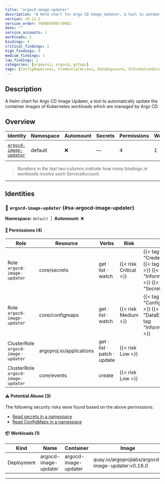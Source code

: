 ```yaml
---
title: "argocd-image-updater"
description: "A Helm chart for Argo CD Image Updater, a tool to automatically update the container images of Kubernetes workloads which are managed by Argo CD"
version: v0.12.2
version_order: f0000f000cf0002
date: ""
service_accounts: 1
workloads: 1
bindings: 4
critical_findings: 1
high_findings: 0
medium_findings: 1
low_findings: 2
categories: [argoproj, argocd, gitops]
tags: [ConfigMapAccess, CredentialAccess, DataExposure, InformationDisclosure, SecretAccess, letter-A]
---
```


## Description

A Helm chart for Argo CD Image Updater, a tool to automatically update the container images of Kubernetes workloads which are managed by Argo CD

## Overview

| Identity                                           | Namespace | Automount | Secrets | Permissions | Workloads | Risk                    |
| -------------------------------------------------- | --------- | --------- | ------- | ----------- | --------- | ----------------------- |
| [`argocd-image-updater`](#sa-argocd-image-updater) | default   | ❌        | —       | 4           | 1         | {{< risk "Critical" >}} |

> _Numbers in the last two columns indicate how many bindings or workloads involve each ServiceAccount._

---

## Identities

### 🤖 `argocd-image-updater` {#sa-argocd-image-updater}

**Namespace:** `default`  |  **Automount:** ❌

#### 🔑 Permissions (4)

| Role                               | Resource                 | Verbs                       | Risk                  | Tags                                                                                                                     |
| ---------------------------------- | ------------------------ | --------------------------- | --------------------- | ------------------------------------------------------------------------------------------------------------------------ |
| Role `argocd-image-updater`        | core/secrets             | get · list · watch          | {{< risk Critical >}} | {{< tag "CredentialAccess" >}} {{< tag "DataExposure" >}} {{< tag "InformationDisclosure" >}} {{< tag "SecretAccess" >}} |
| Role `argocd-image-updater`        | core/configmaps          | get · list · watch          | {{< risk Medium >}}   | {{< tag "ConfigMapAccess" >}} {{< tag "DataExposure" >}} {{< tag "InformationDisclosure" >}}                             |
| ClusterRole `argocd-image-updater` | argoproj.io/applications | get · list · patch · update | {{< risk Low >}}      |                                                                                                                          |
| ClusterRole `argocd-image-updater` | core/events              | create                      | {{< risk Low >}}      |                                                                                                                          |

#### ⚠️ Potential Abuse (3)

The following security risks were found based on the above permissions:

- [Read secrets in a namespace](/rules/1011)
- [Read ConfigMaps in a namespace](/rules/1023)

#### 📦 Workloads (1)

| Kind       | Name                 | Container            | Image                                             |
| ---------- | -------------------- | -------------------- | ------------------------------------------------- |
| Deployment | argocd-image-updater | argocd-image-updater | quay.io/argoprojlabs/argocd-image-updater:v0.16.0 |

---
